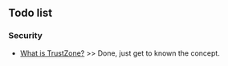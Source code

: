 ## Todo list

### Security
* [What is TrustZone?](https://www.trustonic.com/technical-articles/what-is-trustzone/) >> Done, just get to known the concept.
